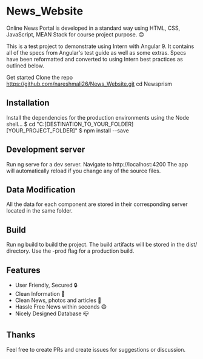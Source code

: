 # News_Website

Online News Portal is developed in a standard way using HTML, CSS, JavaScript, MEAN Stack for course project purpose. :blush:

This is a test project to demonstrate using Intern with Angular 9. It contains all of the specs from Angular's test guide as well as some extras. Specs have been reformatted and converted to using Intern best practices as outlined below.

Get started
Clone the repo https://github.com/nareshmali26/News_Website.git
cd Newsprism

## Installation
Install the dependencies for the production environments using the Node shell...
$ cd "C:\[DESTINATION_TO_YOUR_FOLDER]\[YOUR_PROJECT_FOLDER]"
$ npm install --save

## Development server
Run ng serve for a dev server. 
Navigate to http://localhost:4200
The app will automatically reload if you change any of the source files.

## Data Modification
All the data for each component are stored in their corresponding server located in the same folder.

## Build
Run ng build to build the project. The build artifacts will be stored in the dist/ directory. Use the -prod flag for a production build.

## Features
- User Friendly, Secured :lock:
- Clean Information :boy:
- Clean News, photos and articles :man:
- Hassle Free News within seconds :smile:
- Nicely Designed Database :mailbox_closed:

## Thanks
Feel free to create PRs and create issues for suggestions or discussion.
